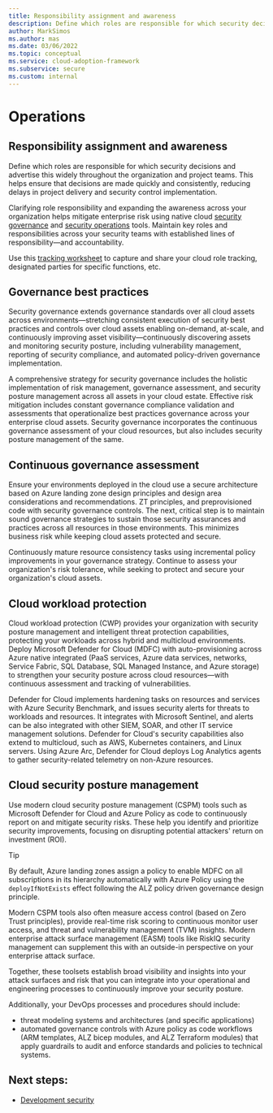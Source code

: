 ```yaml
---
title: Responsibility assignment and awareness
description: Define which roles are responsible for which security decisions and advertise this widely throughout the organization and project teams. 
author: MarkSimos
ms.author: mas
ms.date: 03/06/2022
ms.topic: conceptual
ms.service: cloud-adoption-framework
ms.subservice: secure
ms.custom: internal
---
```


# Operations

## Responsibility assignment and awareness

Define which roles are responsible for which security decisions and advertise this widely throughout the organization and project teams. This helps ensure that decisions are made quickly and consistently, reducing delays in project delivery and security control implementation.

Clarifying role responsibility and expanding the awareness across your organization helps mitigate enterprise risk using native cloud [security governance](/security/compass/governance-risk-compliance-capabilities) and [security operations](/security/compass/security-operations-capabilities) tools. Maintain key roles and responsibilities across your security teams with established lines of responsibility—and accountability.

Use this [tracking worksheet](/security/compass/progress-and-role-tracking-worksheets#cloud-role-tracking-worksheet) to capture and share your cloud role tracking, designated parties for specific functions, etc.

## Governance best practices

Security governance extends governance standards over all cloud assets across environments—stretching consistent execution of security best practices and controls over cloud assets enabling on-demand, at-scale, and continuously improving asset visibility—continuously discovering assets and monitoring security posture, including vulnerability management, reporting of security compliance, and automated policy-driven governance implementation.

A comprehensive strategy for security governance includes the holistic implementation of risk management, governance assessment, and security posture management across all assets in your cloud estate. Effective risk mitigation includes constant governance compliance validation and assessments that operationalize best practices governance across your enterprise cloud assets. Security governance incorporates the continuous governance assessment of your cloud resources, but also includes security posture management of the same.

## Continuous governance assessment

Ensure your environments deployed in the cloud use a secure architecture based on Azure landing zone design principles and design area considerations and recommendations. ZT principles, and preprovisioned code with security governance controls. The next, critical step is to maintain sound governance strategies to sustain those security assurances and practices across all resources in those environments. This minimizes business risk while keeping cloud assets protected and secure.

Continuously mature resource consistency tasks using incremental policy improvements in your governance strategy. Continue to assess your organization's risk tolerance, while seeking to protect and secure your organization's cloud assets.

## Cloud workload protection

Cloud workload protection (CWP) provides your organization with security posture management and intelligent threat protection capabilities, protecting your workloads across hybrid and multicloud environments. Deploy Microsoft Defender for Cloud (MDFC) with auto-provisioning across Azure native integrated (PaaS services, Azure data services, networks, Service Fabric, SQL Database, SQL Managed Instance, and Azure storage) to strengthen your security posture across cloud resources—with continuous assessment and tracking of vulnerabilities. 

Defender for Cloud implements hardening tasks on resources and services with Azure Security Benchmark, and issues security alerts for threats to workloads and resources. It integrates with Microsoft Sentinel, and alerts can be also integrated with other SIEM, SOAR, and other IT service management solutions. Defender for Cloud's security capabilities also extend to multicloud, such as AWS, Kubernetes containers, and Linux servers. Using Azure Arc, Defender for Cloud deploys Log Analytics agents to gather security-related telemetry on non-Azure resources.

## Cloud security posture management

Use modern cloud security posture management (CSPM) tools such as Microsoft Defender for Cloud and Azure Policy as code to continuously report on and mitigate security risks. These help you identify and prioritize security improvements, focusing on disrupting potential attackers' return on investment (ROI).

> [!TIP]
> By default, Azure landing zones assign a policy to enable MDFC on all subscriptions in its hierarchy automatically with Azure Policy using the `deployIfNotExists` effect following the ALZ policy driven governance design principle.

Modern CSPM tools also often measure access control (based on Zero Trust principles), provide real-time risk scoring to continuous monitor user access, and threat and vulnerability management (TVM) insights. Modern enterprise attack surface management (EASM) tools like RiskIQ security management can supplement this with an outside-in perspective on your enterprise attack surface.

Together, these toolsets establish broad visibility and insights into your attack surfaces and risk that you can integrate into your operational and engineering processes to continuously improve your security posture.

Additionally, your DevOps processes and procedures should include:

- threat modeling systems and architectures (and specific applications)
- automated governance controls with Azure policy as code workflows (ARM templates, ALZ bicep modules, and ALZ Terraform modules) that apply guardrails to audit and enforce standards and policies to technical systems.

## Next steps:

- [Development security](development-security-strategy-overview.md)